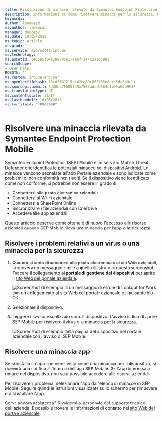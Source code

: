 ```yaml
---
title: Risoluzione di minacce rilevate da Symantec Endpoint Protection Mobile per iOS | Microsoft Docs
description: Informazioni su come risolvere minacce per la sicurezza, minacce app e virus rilevati nei dispositivi iOS.
keywords: ''
author: lenewsad
ms.author: lanewsad
manager: dougeby
ms.date: 10/05/2018
ms.topic: article
ms.prod: ''
ms.service: microsoft-intune
ms.technology: ''
ms.assetid: b40595f0-a399-4aa1-aa6f-344c2a1cb883
searchScope:
- User help
ROBOTS: ''
ms.custom: intune-enduser
ms.openlocfilehash: 86cd3f37215ec42cc89c865136e6ecd5dc3b9c11
ms.sourcegitcommit: 2d30ec70b85f49a7563adcab864c1be5a63b9947
ms.translationtype: HT
ms.contentlocale: it-IT
ms.lasthandoff: 10/08/2018
ms.locfileid: "48863009"
---
```

# <a name="resolve-a-threat-found-by-symantec-endpoint-protection-mobile"></a>Risolvere una minaccia rilevata da Symantec Endpoint Protection Mobile

Symantec Endpoint Protection (SEP) Mobile è un servizio Mobile Threat Defender che identifica le potenziali minacce nei dispositivi Android. Le minacce vengono segnalate all'app Portale aziendale e sono indicate come problemi di non conformità non risolti. Se il dispositivo viene identificato come non conforme, si potrebbe non essere in grado di:

* Connettersi alla posta elettronica aziendale
* Connettersi al Wi-Fi aziendale
* Connettersi a SharePoint Online
* Sincronizzare i file aziendali con OneDrive
* Accedere alle app aziendali

Questo articolo descrive come ottenere di nuovo l'accesso alle risorse aziendali quando SEP Mobile rileva una minaccia per l'app o la sicurezza.  

## <a name="troubleshoot-a-virus-or-security-threat"></a>Risolvere i problemi relativi a un virus o una minaccia per la sicurezza

1. Quando si tenta di accedere alla posta elettronica o ai siti Web aziendali, si riceverà un messaggio simile a quello illustrato in questo screenshot. Toccare il collegamento al **portale di gestione dei dispositivi** per aprire il [sito Web del portale aziendale](https://portal.manage.microsoft.com/devices).

    ![Screenshot di esempio di un messaggio di errore di Lookout for Work con un collegamento al sito Web del portale aziendale e il pulsante blu OK.](./media/mtd-go-to-device-management-portal-android.png)  

2. Selezionare il dispositivo.  
3. Leggere l'avviso visualizzato sotto il dispositivo. L'avviso indica di aprire SEP Mobile per risolvere il virus o la minaccia per la sicurezza.    

    ![Screenshot di esempio della pagina del dispositivo nel portale aziendale con l'avviso di SEP Mobile.](./media/CP-lookout-virus-banner-1808.png)

## <a name="troubleshoot-an-app-threat"></a>Risolvere una minaccia app

Se si installa un'app che viene vista come una minaccia per il dispositivo, si riceverà una notifica all'interno dell'app SEP Mobile. Se l'app interessata rimane nel dispositivo, non sarà possibile accedere alle risorse aziendali.  

Per risolvere il problema, selezionare l'app dall'elenco di minacce in SEP Mobile. Seguire quindi le istruzioni visualizzate sullo schermo per rimuovere e disinstallare l'app.  

Serve ancora assistenza? Rivolgersi al personale del supporto tecnico dell'azienda. È possibile trovare le informazioni di contatto nel [sito Web del portale aziendale](https://go.microsoft.com/fwlink/?linkid=2010980).   

